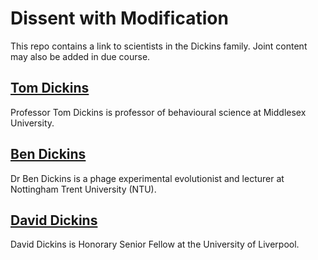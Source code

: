 # Dissent with Modification
This repo contains a link to scientists in the Dickins family. Joint content may also be added in due course.

## [Tom Dickins](https://sites.google.com/site/antianthropomorphism/)
Professor Tom Dickins is professor of behavioural science at Middlesex University.

## [Ben Dickins](http://bendickins.net/)
Dr Ben Dickins is a phage experimental evolutionist and lecturer at Nottingham Trent University (NTU).

## [David Dickins](http://uk.linkedin.com/pub/david-dickins/11/811/ba2)
David Dickins is Honorary Senior Fellow at the University of Liverpool.
